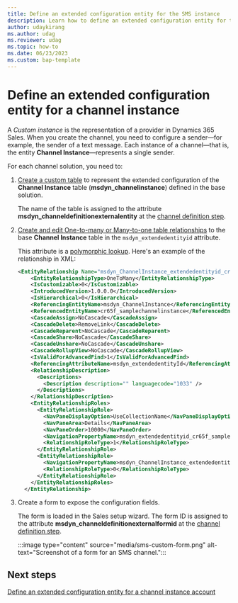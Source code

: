 ```yaml
---
title: Define an extended configuration entity for the SMS instance
description: Learn how to define an extended configuration entity for the SMS instance in Dynamics 365 Sales. 
author: udaykirang
ms.author: udag
ms.reviewer: udag
ms.topic: how-to
ms.date: 06/23/2023
ms.custom: bap-template 
---
```


# Define an extended configuration entity for a channel instance

A *Custom instance* is the representation of a provider in Dynamics 365 Sales. When you create the channel, you need to configure a sender&mdash;for example, the sender of a text message. Each instance of a channel&mdash;that is, the entity **Channel Instance**&mdash;represents a single sender.

For each channel solution, you need to:

1. [Create a custom table](/power-apps/maker/data-platform/data-platform-create-entity) to represent the extended configuration of the **Channel Instance** table (**msdyn_channelinstance**) defined in the base solution.

    The name of the table is assigned to the attribute **msdyn_channeldefinitionexternalentity** at the [channel definition step](custom-define-sms-definition.md).

1. [Create and edit One-to-many or Many-to-one table relationships](/power-apps/maker/data-platform/create-edit-1n-relationships-portal) to the base **Channel Instance** table in the `msdyn_extendedentityid` attribute.

    This attribute is a [polymorphic lookup](/power-apps/developer/data-platform/webapi/multitable-lookup). Here's an example of the relationship in XML:

    ```XML
    <EntityRelationship Name="msdyn_ChannelInstance_extendedentityid_cr65f_samplechannelinstance">
        <EntityRelationshipType>OneToMany</EntityRelationshipType>
        <IsCustomizable>0</IsCustomizable>
        <IntroducedVersion>1.0.0.0</IntroducedVersion>
        <IsHierarchical>0</IsHierarchical>
        <ReferencingEntityName>msdyn_ChannelInstance</ReferencingEntityName>
        <ReferencedEntityName>cr65f_samplechannelinstance</ReferencedEntityName>
        <CascadeAssign>NoCascade</CascadeAssign>
        <CascadeDelete>RemoveLink</CascadeDelete>
        <CascadeReparent>NoCascade</CascadeReparent>
        <CascadeShare>NoCascade</CascadeShare>
        <CascadeUnshare>NoCascade</CascadeUnshare>
        <CascadeRollupView>NoCascade</CascadeRollupView>
        <IsValidForAdvancedFind>1</IsValidForAdvancedFind>
        <ReferencingAttributeName>msdyn_extendedentityId</ReferencingAttributeName>
        <RelationshipDescription>
          <Descriptions>
            <Description description="" languagecode="1033" />
          </Descriptions>
        </RelationshipDescription>
        <EntityRelationshipRoles>
          <EntityRelationshipRole>
            <NavPaneDisplayOption>UseCollectionName</NavPaneDisplayOption>
            <NavPaneArea>Details</NavPaneArea>
            <NavPaneOrder>10000</NavPaneOrder>
            <NavigationPropertyName>msdyn_extendedentityid_cr65f_samplechannelinstance</NavigationPropertyName>
            <RelationshipRoleType>1</RelationshipRoleType>
          </EntityRelationshipRole>
          <EntityRelationshipRole>
            <NavigationPropertyName>msdyn_ChannelInstance_extendedentityid_cr65f_samplechannelinstance</NavigationPropertyName>
            <RelationshipRoleType>0</RelationshipRoleType>
          </EntityRelationshipRole>
        </EntityRelationshipRoles>
      </EntityRelationship>
    ```

1. Create a form to expose the configuration fields.

    The form is loaded in the Sales setup wizard. The form ID is assigned to the attribute **msdyn_channeldefinitionexternalformid** at the [channel definition step](custom-define-sms-definition.md).

    :::image type="content" source="media/sms-custom-form.png" alt-text="Screenshot of a form for an SMS channel.":::

## Next steps

[Define an extended configuration entity for a channel instance account](custom-define-sms-account.md)
